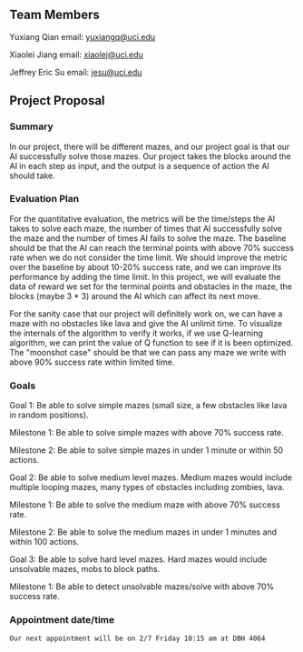 ## Team Members
Yuxiang Qian email: yuxiangq@uci.edu

Xiaolei Jiang email: xiaolej@uci.edu

Jeffrey Eric Su email: jesu@uci.edu



## Project Proposal

### Summary

In our project, there will be different mazes, and our project goal is that our AI successfully solve those mazes. Our project takes the blocks around the AI in each step as input, and the output is a sequence of action the AI should take.

### Evaluation Plan

  For the quantitative evaluation, the metrics will be the time/steps the AI takes to solve each maze, the number of times that AI successfully solve the maze and the number of times AI fails to solve the maze. The baseline should be that the AI can reach the terminal points with above 70% success rate when we do not consider the time limit. We should improve the metric over the baseline by about 10-20% success rate, and we can improve its performance by adding the time limit. In this project, we will evaluate the data of reward we set for the terminal points and obstacles in the maze, the blocks (maybe 3 * 3) around the AI which can affect its next move.
  
  For the sanity case that our project will definitely work on, we can have a maze with no obstacles like lava and give the AI unlimit time. To visualize the internals of the algorithm to verify it works, if we use Q-learning algorithm, we can print the value of Q function to see if it is been optimized. The "moonshot case" should be that we can pass any maze we write with above 90% success rate within limited time.

### Goals

Goal 1: Be able to solve simple mazes (small size, a few obstacles like lava in random positions).

Milestone 1: Be able to solve simple mazes with above 70% success rate.

Milestone 2: Be able to solve simple mazes in under 1 minute or within 50 actions.

Goal 2: Be able to solve medium level mazes. Medium mazes would include multiple looping mazes, many types of obstacles including zombies, lava.

Milestone 1: Be able to solve the medium maze with above 70% success rate.

Milestone 2: Be able to solve the medium mazes in under 1 minutes and within 100 actions.

Goal 3: Be able to solve hard level mazes. Hard mazes would include unsolvable mazes, mobs to block paths.

Milestone 1: Be able to detect unsolvable mazes/solve with above 70% success rate.


### Appointment date/time

```content
Our next appointment will be on 2/7 Friday 10:15 am at DBH 4064
```
